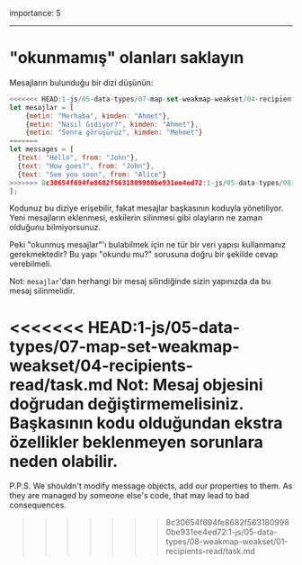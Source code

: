 importance: 5

---

# "okunmamış" olanları saklayın

Mesajların bulunduğu bir dizi düşünün:

```js
<<<<<<< HEAD:1-js/05-data-types/07-map-set-weakmap-weakset/04-recipients-read/task.md
let mesajlar = [
    {metin: "Merhaba", kimden: "Ahmet"},
    {metin: "Nasıl Gidiyor?", kimden: "Ahmet"},
    {metin: "Sonra görüşürüz", kimden: "Mehmet"}
=======
let messages = [
  {text: "Hello", from: "John"},
  {text: "How goes?", from: "John"},
  {text: "See you soon", from: "Alice"}
>>>>>>> 8c30654f694fe8682f5631809980be931ee4ed72:1-js/05-data-types/08-weakmap-weakset/01-recipients-read/task.md
];
```

Kodunuz bu diziye erişebilir, fakat mesajlar başkasının koduyla yönetiliyor. Yeni mesajların eklenmesi, eskilerin silinmesi gibi olayların ne zaman olduğunu bilmiyorsunuz.

Peki "okunmuş mesajlar"'ı bulabilmek için ne tür bir veri yapısı kullanmanız gerekmektedir? Bu yapı "okundu mu?" sorusuna doğru bir şekilde cevap verebilmeli.

Not: `mesajlar`'dan herhangi bir mesaj silindiğinde sizin yapınızda da bu mesaj silinmelidir.

<<<<<<< HEAD:1-js/05-data-types/07-map-set-weakmap-weakset/04-recipients-read/task.md
Not: Mesaj objesini doğrudan değiştirmemelisiniz. Başkasının kodu olduğundan ekstra özellikler beklenmeyen sorunlara neden olabilir.
=======
P.P.S. We shouldn't modify message objects, add our properties to them. As they are managed by someone else's code, that may lead to bad consequences.
>>>>>>> 8c30654f694fe8682f5631809980be931ee4ed72:1-js/05-data-types/08-weakmap-weakset/01-recipients-read/task.md
